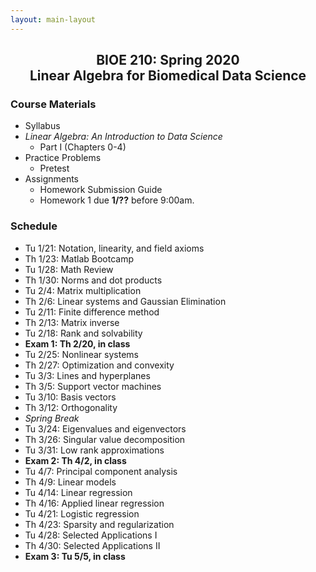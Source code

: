 ```yaml
---
layout: main-layout
---
```


<link href="style.css" rel="stylesheet">

<center>
<h2>BIOE 210: Spring 2020<br>
Linear Algebra for Biomedical Data Science</h2>
</center>

### Course Materials
* Syllabus
* *Linear Algebra: An Introduction to Data Science*
  - Part I (Chapters 0-4)
* Practice Problems
  - Pretest
* Assignments
  - Homework Submission Guide
  - Homework 1 due **1/??** before 9:00am.

### Schedule
* Tu 1/21: Notation, linearity, and field axioms
* Th 1/23: Matlab Bootcamp
* Tu 1/28: Math Review
* Th 1/30: Norms and dot products
* Tu 2/4: Matrix multiplication
* Th 2/6: Linear systems and Gaussian Elimination
* Tu 2/11: Finite difference method
* Th 2/13: Matrix inverse
* Tu 2/18: Rank and solvability
* **Exam 1: Th 2/20, in class**
* Tu 2/25: Nonlinear systems
* Th 2/27: Optimization and convexity
* Tu 3/3: Lines and hyperplanes
* Th 3/5: Support vector machines
* Tu 3/10: Basis vectors
* Th 3/12: Orthogonality
* *Spring Break*
* Tu 3/24: Eigenvalues and eigenvectors
* Th 3/26: Singular value decomposition
* Tu 3/31: Low rank approximations
* **Exam 2: Th 4/2, in class**
* Tu 4/7: Principal component analysis
* Th 4/9: Linear models
* Tu 4/14: Linear regression
* Th 4/16: Applied linear regression
* Tu 4/21: Logistic regression
* Th 4/23: Sparsity and regularization
* Tu 4/28: Selected Applications I
* Th 4/30: Selected Applications II
* **Exam 3: Tu 5/5, in class**

